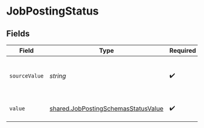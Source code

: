 # JobPostingStatus


## Fields

| Field                                                                                             | Type                                                                                              | Required                                                                                          | Description                                                                                       | Example                                                                                           |
| ------------------------------------------------------------------------------------------------- | ------------------------------------------------------------------------------------------------- | ------------------------------------------------------------------------------------------------- | ------------------------------------------------------------------------------------------------- | ------------------------------------------------------------------------------------------------- |
| `sourceValue`                                                                                     | *string*                                                                                          | :heavy_check_mark:                                                                                | The source value of the job postings status.                                                      | Live                                                                                              |
| `value`                                                                                           | [shared.JobPostingSchemasStatusValue](../../../sdk/models/shared/jobpostingschemasstatusvalue.md) | :heavy_check_mark:                                                                                | The status of the job postings.                                                                   | live                                                                                              |
